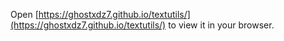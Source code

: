 Open [https://ghostxdz7.github.io/textutils/](https://ghostxdz7.github.io/textutils/) to view it in your browser.


